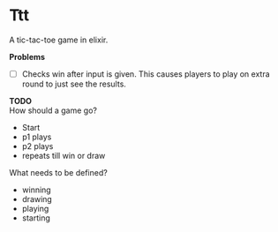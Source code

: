 # Ttt

A tic-tac-toe game in elixir.

**Problems**
-[ ] Checks win after input is given. This causes players to play on extra round to just see the results.


**TODO**   
How should a game go?  
- Start  
- p1 plays  
- p2 plays  
- repeats till win or draw  

What needs to be defined?  
- winning  
- drawing  
- playing  
- starting  

